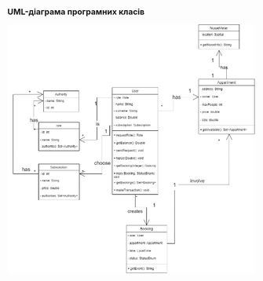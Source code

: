 ### UML-діаграма програмних класів

![](https://github.com/oleksandrblazhko/ai204-berislavskij/blob/laboratory-work-6/2-SoftwareDesign/2.5-UMLProgramClasses/UMLProgramClasses.jpg)
